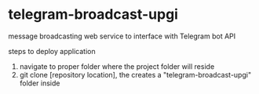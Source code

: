 # telegram-broadcast-upgi
message broadcasting web service to interface with Telegram bot API

steps to deploy application
1. navigate to proper folder where the project folder will reside
2. git clone [repository location], the creates a "telegram-broadcast-upgi" folder inside
